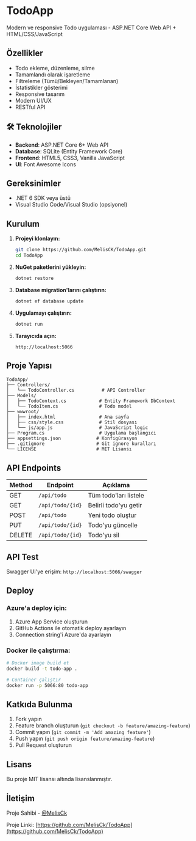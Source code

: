 # TodoApp

Modern ve responsive Todo uygulaması - ASP.NET Core Web API + HTML/CSS/JavaScript

##  Özellikler

-  Todo ekleme, düzenleme, silme
-  Tamamlandı olarak işaretleme
-  Filtreleme (Tümü/Bekleyen/Tamamlanan)
-  İstatistikler gösterimi
-  Responsive tasarım
-  Modern UI/UX
-  RESTful API

## 🛠 Teknolojiler

- **Backend**: ASP.NET Core 6+ Web API
- **Database**: SQLite (Entity Framework Core)
- **Frontend**: HTML5, CSS3, Vanilla JavaScript
- **UI**: Font Awesome Icons

##  Gereksinimler

- .NET 6 SDK veya üstü
- Visual Studio Code/Visual Studio (opsiyonel)

##  Kurulum

1. **Projeyi klonlayın:**
   ```bash
   git clone https://github.com/MelisCK/TodoApp.git
   cd TodoApp
   ```

2. **NuGet paketlerini yükleyin:**
   ```bash
   dotnet restore
   ```

3. **Database migration'larını çalıştırın:**
   ```bash
   dotnet ef database update
   ```

4. **Uygulamayı çalıştırın:**
   ```bash
   dotnet run
   ```

5. **Tarayıcıda açın:**
   ```
   http://localhost:5066
   ```

##  Proje Yapısı

```
TodoApp/
├── Controllers/
│   └── TodoController.cs          # API Controller
├── Models/
│   ├── TodoContext.cs            # Entity Framework DbContext
│   └── TodoItem.cs               # Todo model
├── wwwroot/
│   ├── index.html                # Ana sayfa
│   ├── css/style.css             # Stil dosyası
│   └── js/app.js                 # JavaScript logic
├── Program.cs                    # Uygulama başlangıcı
├── appsettings.json             # Konfigürasyon
├── .gitignore                   # Git ignore kuralları
└── LICENSE                      # MIT Lisansı
```

##  API Endpoints

| Method | Endpoint | Açıklama |
|--------|----------|----------|
| GET | `/api/todo` | Tüm todo'ları listele |
| GET | `/api/todo/{id}` | Belirli todo'yu getir |
| POST | `/api/todo` | Yeni todo oluştur |
| PUT | `/api/todo/{id}` | Todo'yu güncelle |
| DELETE | `/api/todo/{id}` | Todo'yu sil |

##  API Test

Swagger UI'ye erişim: `http://localhost:5066/swagger`

##  Deploy

### Azure'a deploy için:
1. Azure App Service oluşturun
2. GitHub Actions ile otomatik deploy ayarlayın
3. Connection string'i Azure'da ayarlayın

### Docker ile çalıştırma:
```bash
# Docker image build et
docker build -t todo-app .

# Container çalıştır
docker run -p 5066:80 todo-app
```

##  Katkıda Bulunma

1. Fork yapın
2. Feature branch oluşturun (`git checkout -b feature/amazing-feature`)
3. Commit yapın (`git commit -m 'Add amazing feature'`)
4. Push yapın (`git push origin feature/amazing-feature`)
5. Pull Request oluşturun

##  Lisans

Bu proje MIT lisansı altında lisanslanmıştır.

##  İletişim

Proje Sahibi - [@MelisCk](https://github.com/MelisCk)

Proje Linki: [https://github.com/MelisCk/TodoApp](https://github.com/MelisCk/TodoApp)

